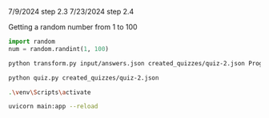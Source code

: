 7/9/2024 step 2.3
7/23/2024 step 2.4

Getting a random number from 1 to 100

```python
import random
num = random.randint(1, 100)
```

```bash
python transform.py input/answers.json created_quizzes/quiz-2.json Prog_Mog_2
```

```bash
python quiz.py created_quizzes/quiz-2.json
```

```bash
.\venv\Scripts\activate
```

```bash
uvicorn main:app --reload
```
 